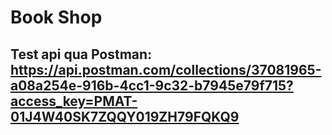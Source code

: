 # Book Shop
## Test api qua Postman: https://api.postman.com/collections/37081965-a08a254e-916b-4cc1-9c32-b7945e79f715?access_key=PMAT-01J4W40SK7ZQQY019ZH79FQKQ9